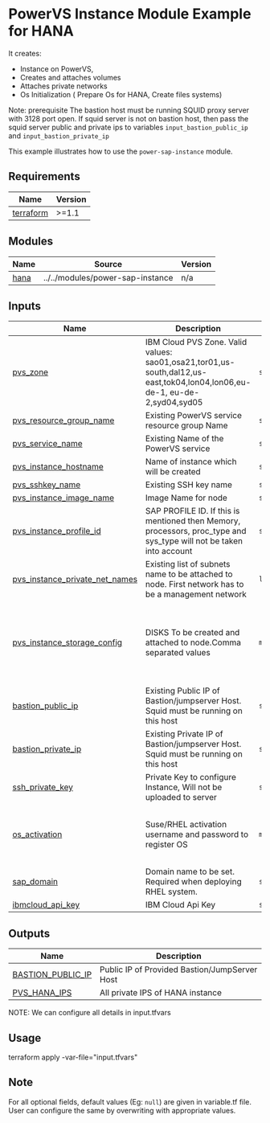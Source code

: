 # PowerVS Instance Module Example for HANA

It creates:
- Instance on PowerVS, 
- Creates and attaches volumes
- Attaches private networks
- Os Initialization ( Prepare Os for HANA, Create files systems)

Note: prerequisite The bastion host must be running SQUID proxy server with 3128 port open. If squid server is not on bastion host, then pass the squid server public and private ips to variables `input_bastion_public_ip` and `input_bastion_private_ip`

This example illustrates how to use the `power-sap-instance` module.

<!-- BEGINNING OF PRE-COMMIT-TERRAFORM DOCS HOOK -->
## Requirements

| Name | Version |
|------|---------|
| <a name="requirement_terraform"></a> [terraform](#requirement\_terraform) | >=1.1 |

## Modules

| Name | Source | Version |
|------|--------|---------|
| <a name="module_hana"></a> [hana](#module\_hana) | ../../modules/power-sap-instance | n/a |

## Inputs

| Name | Description | Type | Default | Required |
|------|-------------|------|---------|:--------:|
| <a name="input_pvs_zone"></a> [pvs\_zone](#input\_pvs\_zone) | IBM Cloud PVS Zone. Valid values: sao01,osa21,tor01,us-south,dal12,us-east,tok04,lon04,lon06,eu-de-1, eu-de-2,syd04,syd05 | `string` | n/a | yes |
| <a name="input_pvs_resource_group_name"></a> [pvs\_resource\_group\_name](#input\_pvs\_resource\_group\_name) | Existing PowerVS service resource group Name | `string` | n/a | yes |
| <a name="input_pvs_service_name"></a> [pvs\_service\_name](#input\_pvs\_service\_name) | Existing Name of the PowerVS service | `string` | n/a | yes |
| <a name="input_pvs_instance_hostname"></a> [pvs\_instance\_hostname](#input\_pvs\_instance\_hostname) | Name of instance which will be created | `string` | `"hana-power"` | yes |
| <a name="input_pvs_sshkey_name"></a> [pvs\_sshkey\_name](#input\_pvs\_sshkey\_name) | Existing SSH key name | `string` | n/a | yes |
| <a name="input_pvs_instance_image_name"></a> [pvs\_instance\_image\_name](#input\_pvs\_instance\_image\_name) | Image Name for node | `string` | `"Linux-SUSE-SAP-15-3"` | yes |
| <a name="input_pvs_instance_profile_id"></a> [pvs\_instance\_profile\_id](#input\_pvs\_instance\_profile\_id) | SAP PROFILE ID. If this is mentioned then Memory, processors, proc\_type and sys\_type will not be taken into account | `string` | `"ush1-4x128"` | yes |
| <a name="input_pvs_instance_private_net_names"></a> [pvs\_instance\_private\_net\_names](#input\_pvs\_instance\_private\_net\_names) | Existing list of subnets name to be attached to node. First network has to be a management network | `list` | n/a | yes |
| <a name="input_pvs_instance_storage_config"></a> [pvs\_instance\_storage\_config](#input\_pvs\_instance\_storage\_config) | DISKS To be created and attached to node.Comma separated values | `map` | {<br>  "counts": "8,8,1,1"<br>  "disks_size": "180,200,300,50"<br>  "names": "data,log,shared,usrsap"<br>  "paths": "/hana/data,/hana/log,/hana/shared,/usr/sap"<br>  "tiers": "tier1,tier1,tier3,tier3"<br>} | yes |
| <a name="input_bastion_public_ip"></a> [bastion\_public\_ip](#input\_bastion\_public\_ip) | Existing Public IP of Bastion/jumpserver Host. Squid must be running on this host | `string` | n/a | yes |
| <a name="input_bastion_private_ip"></a> [bastion\_private\_ip](#input\_bastion\_private\_ip) | Existing Private IP of Bastion/jumpserver Host. Squid must be running on this host | `string` | n/a | yes |
| <a name="input_ssh_private_key"></a> [ssh\_private\_key](#input\_ssh\_private\_key) | Private Key to configure Instance, Will not be uploaded to server | `string` | n/a | yes |
| <a name="input_os_activation"></a> [os\_activation](#input\_os\_activation) | Suse/RHEL activation username and password to register OS | `map` | <pre>{<br>  "activation_password": "",<br>  "activation_username": "",<br>  "required": false<br>}</pre> | optional |
| <a name="input_sap_domain"></a> [sap\_domain](#input\_sap\_domain) | Domain name to be set. Required when deploying RHEL system. | `string` | n/a | yes |
| <a name="input_ibmcloud_api_key"></a> [ibmcloud\_api\_key](#input\_ibmcloud\_api\_key) | IBM Cloud Api Key | `string` | `null` | optional |


## Outputs

| Name | Description |
|------|-------------|
| <a name="output_BASTION_PUBLIC_IP"></a> [BASTION\_PUBLIC\_IP](#output\_BASTION\_PUBLIC\_IP) | Public IP of Provided Bastion/JumpServer Host |
| <a name="output_PVS_HANA_IPS"></a> [PVS\_HANA\_IPS](#output\_PVS\_HANA\_IPS) | All private IPS of HANA instance |

<!-- END OF PRE-COMMIT-TERRAFORM DOCS HOOK -->

NOTE: We can configure all details in input.tfvars

## Usage

terraform apply -var-file="input.tfvars"

## Note

For all optional fields, default values (Eg: `null`) are given in variable.tf file. User can configure the same by overwriting with appropriate values.
